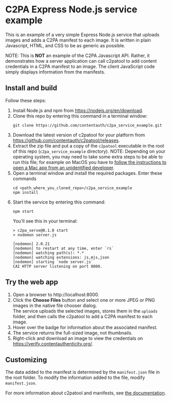 # C2PA Express Node.js service example 

This is an example of a very simple Express Node.js service that uploads images and adds a C2PA manifest to each image.  It is written in plain Javascript, HTML, and CSS to be as generic as possible.

NOTE: This is **NOT** an example of the C2PA Javascript API. Rather, it demonstrates how a server application can call c2patool to add content credentials in a C2PA manifest to an image. The client JavaScript code simply displays information from the manifests.

## Install and build

Follow these steps:

1. Install Node.js and npm from <https://nodejs.org/en/download>.
1. Clone this repo by entering this command in a terminal window:
    ```
    git clone https://github.com/contentauth/c2pa_service_example.git
    ```
1. Download the latest version of c2patool for your platform from <https://github.com/contentauth/c2patool/releases>.
1. Extract the zip file and put a copy of the `c2patool` executable in the root of this repo (`c2pa_service_example` directory).  NOTE: Depending on your operating system, you may need to take some extra steps to be able to run this file; for example on MacOS you have to [follow the instructions to open a Mac app from an unidentified developer](https://support.apple.com/guide/mac-help/open-a-mac-app-from-an-unidentified-developer-mh40616/mac).  
1. Open a terminal window and install the required packages. Enter these commands
    ```
    cd <path_where_you_cloned_repo>/c2pa_service_example
    npm install
    ```
1. Start the service by entering this command:
    ```
    npm start
    ```
    You'll see this in your terminal:
    ```
    > c2pa_serve@0.1.0 start
    > nodemon server.js

    [nodemon] 2.0.21
    [nodemon] to restart at any time, enter `rs`
    [nodemon] watching path(s): *.*
    [nodemon] watching extensions: js,mjs,json
    [nodemon] starting `node server.js`
    CAI HTTP server listening on port 8000.
    ```

## Try the web app

1. Open a browser to http://localhost:8000.
1. Click the **Choose Files** button and select one or more JPEG or PNG images in the native file chooser dialog. 
    <br/>The service uploads the selected images, stores them in the `uploads` folder, and then calls the c2patool to add a C2PA manifest to each image. 
3. Hover over the badge for information about the associated manifest.
4. The service returns the full-sized image, not thumbnails.
5. Right-click and download an image to view the credentials on <https://verify.contentauthenticity.org/>.

## Customizing

The data added to the manifest is determined by the `manifest.json` file in the root folder. To modify the information added to the file, modify `manifest.json`.

For more information about c2patool and manifests, see [the documentation](https://opensource.contentauthenticity.org/docs/c2patool/).




